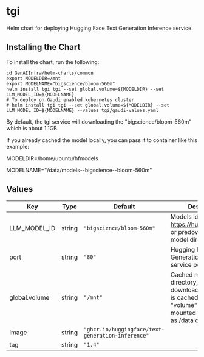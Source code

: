 # tgi

Helm chart for deploying Hugging Face Text Generation Inference service.

## Installing the Chart

To install the chart, run the following:

```console
cd GenAIInfra/helm-charts/common
export MODELDIR=/mnt
export MODELNAME="bigscience/bloom-560m"
helm install tgi tgi --set global.volume=${MODELDIR} --set LLM_MODEL_ID=${MODELNAME}
# To deploy on Gaudi enabled kubernetes cluster
# helm install tgi tgi --set global.volume=${MODELDIR} --set LLM_MODEL_ID=${MODELNAME} --values tgi/gaudi-values.yaml
```

By default, the tgi service will downloading the "bigscience/bloom-560m" which is about 1.1GB.

If you already cached the model locally, you can pass it to container like this example:

MODELDIR=/home/ubuntu/hfmodels

MODELNAME="/data/models--bigscience--bloom-560m"

## Values

| Key           | Type   | Default                                           | Description                                                                                                                              |
| ------------- | ------ | ------------------------------------------------- | ---------------------------------------------------------------------------------------------------------------------------------------- |
| LLM_MODEL_ID  | string | `"bigscience/bloom-560m"`                         | Models id from https://huggingface.co/, or predownloaded model directory                                                                 |
| port          | string | `"80"`                                            | Hugging Face Text Generation Inference service port                                                                                      |
| global.volume | string | `"/mnt"`                                          | Cached models directory, tgi will not download if the model is cached here. The "volume" will be mounted to container as /data directory |
| image         | string | `"ghcr.io/huggingface/text-generation-inference"` |                                                                                                                                          |
| tag           | string | `"1.4"`                                           |                                                                                                                                          |
